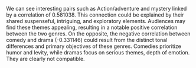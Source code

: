 
We can see interesting pairs such as Action/adventure and mystery linked by a correlation of 0.581038. This connection could be explained by their shared suspenseful, intriguing, and exploratory elements. Audiences may find these themes appealing, resulting in a notable positive correlation between the two genres. On the opposite, the negative correlation between comedy and drama (-0.331146) could result from the distinct tonal differences and primary objectives of these genres. Comedies prioritize humor and levity, while dramas focus on serious themes, depth of emotion. They are clearly not compatible.
